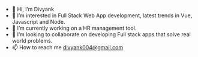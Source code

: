 - 👋 Hi, I’m Divyank
- 👀 I’m interested in Full Stack Web App development, latest trends in Vue, Javascript and Node.
- 🌱 I’m currently working on a HR management tool.
- 💞️ I’m looking to collaborate on developing Full stack apps that solve real world problems.
- 📫 How to reach me divyank004@gmail.com

<!---
Divyank004/Divyank004 is a ✨ special ✨ repository because its `README.md` (this file) appears on your GitHub profile.
You can click the Preview link to take a look at your changes.
--->
